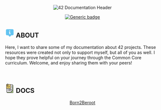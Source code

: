 <p align="center">
   <img src="https://github.com/antonimodev/42-Documentation/blob/main/banners/DOCUMENTATION%20BANNER.png"
      alt="42 Documentation Header"
      width=900
      />
</p>

<div align="center">
   <a href="https://shields.io/">
      <img alt="Generic badge" src="https://img.shields.io/badge/Support-Active-green.svg">
   </a>
</div>

## <img src="https://github.com/antonimodev/42-Documentation/blob/main/banners/about.png" alt="Info Image" width=30> ABOUT 

Here, I want to share some of my documentation about 42 projects. These resources were created not only to support myself, but all of you as well. I hope they prove helpful on your journey through the Common Core curriculum. Welcome, and enjoy sharing them with your peers!

</br>

## <img src="https://github.com/antonimodev/42-Documentation/blob/main/banners/documentationicon.png" alt="Documentation image" width=30> DOCS

<div style="text-align: center;">
    <ul style="list-style-type: none; padding: 0;">
        <li>
            <a href="https://artistic-tailor-dc0.notion.site/Born2beroot-5d6fe79f522349d28ede85079ab52615?pvs=74" title="Born2Beroot" target="_blank">
                Born2Beroot
            </a>
        </li>
    </ul>
</div>

